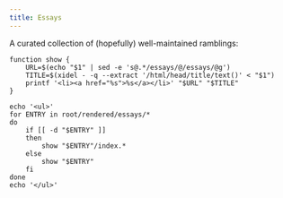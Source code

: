 ```yaml
---
title: Essays
---
```


A curated collection of (hopefully) well-maintained ramblings:

```{.unwrap pipe="sh | pandoc -t json"}
function show {
    URL=$(echo "$1" | sed -e 's@.*/essays/@/essays/@g')
    TITLE=$(xidel - -q --extract '/html/head/title/text()' < "$1")
    printf '<li><a href="%s">%s</a></li>' "$URL" "$TITLE"
}

echo '<ul>'
for ENTRY in root/rendered/essays/*
do
    if [[ -d "$ENTRY" ]]
    then
        show "$ENTRY"/index.*
    else
        show "$ENTRY"
    fi
done
echo '</ul>'
```
